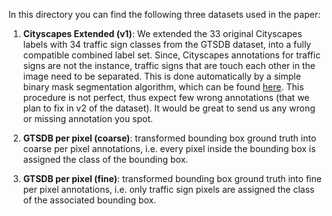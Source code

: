 In this directory you can find the following three datasets used in the paper:
1. **Cityscapes Extended (v1)**: We extended the 33 original Cityscapes labels with 34 traffic sign classes from the GTSDB dataset, into a fully compatible combined label set.
   Since, Cityscapes annotations for traffic signs are not the instance, traffic signs that are touch each other in the image need to be separated. This is done automatically by a simple binary mask segmentation algorithm, which can be found [here](https://github.com/pmeletis/IV2018-hierarchical-semantic-segmentation-for-heterogeneous-datasets/edit/master/datasets). This procedure is not perfect, thus expect few wrong annotations (that we plan to fix in v2 of the dataset). It would be great to send us any wrong or missing annotation you spot.
   
2. **GTSDB per pixel (coarse)**: transformed bounding box ground truth into coarse per pixel annotations, i.e. every pixel inside the bounding box is assigned the class of the bounding box.
3. **GTSDB per pixel (fine)**: transformed bounding box ground truth into fine per pixel annotations, i.e. only traffic sign pixels are assigned the class of the associated bounding box.
